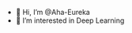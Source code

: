 - 👋 Hi, I’m @Aha-Eureka
- 👀 I’m interested in Deep Learning

<!---
Aha-Eureka/Aha-Eureka is a ✨ special ✨ repository because its `README.md` (this file) appears on your GitHub profile.
You can click the Preview link to take a look at your changes.
--->
